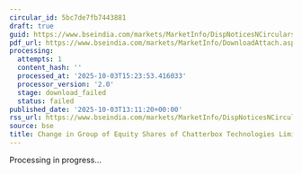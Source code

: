 ```yaml
---
circular_id: 5bc7de7fb7443881
draft: true
guid: https://www.bseindia.com/markets/MarketInfo/DispNoticesNCirculars.aspx?Noticeid={8470D1A4-A1C5-4DBA-9E7F-39B32DFC0E82}&noticeno=20251003-50&dt=10/03/2025&icount=50&totcount=57&flag=0
pdf_url: https://www.bseindia.com/markets/MarketInfo/DownloadAttach.aspx?id=20251003-50&attachedId=
processing:
  attempts: 1
  content_hash: ''
  processed_at: '2025-10-03T15:23:53.416033'
  processor_version: '2.0'
  stage: download_failed
  status: failed
published_date: '2025-10-03T13:11:20+00:00'
rss_url: https://www.bseindia.com/markets/MarketInfo/DispNoticesNCirculars.aspx?Noticeid={8470D1A4-A1C5-4DBA-9E7F-39B32DFC0E82}&noticeno=20251003-50&dt=10/03/2025&icount=50&totcount=57&flag=0
source: bse
title: Change in Group of Equity Shares of Chatterbox Technologies Limited
---
```


Processing in progress...